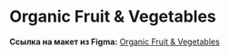 # Organic Fruit & Vegetables

**Ссылка на макет из Figma:**
[Organic Fruit & Vegetables](https://www.figma.com/file/YasVj3iKyhlHfL5pob9Pbo/organic-food-%2B-(Copy)?t=ziVN0v2mBLHddWVp-0)

